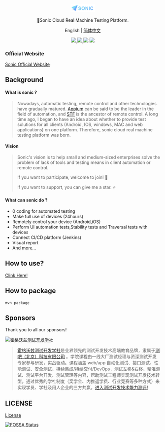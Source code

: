 <p align="center">
  <img width="80px" src="https://raw.githubusercontent.com/SonicCloudOrg/sonic-server/main/logo.png">
</p>
<p align="center">🎉Sonic Cloud Real Machine Testing Platform.</p>
<p align="center">
  <span>English |</span>
  <a href="https://github.com/SonicCloudOrg/sonic-ci-helper/blob/main/README_CN.md">  
     简体中文
  </a>
</p>
<p align="center">
  <a href="#">  
    <img src="https://img.shields.io/github/v/tag/jenkinsci/sonic-ci-helper-plugin">
  </a>
  <a href="#">  
    <img src="https://img.shields.io/github/commit-activity/m/SonicCloudOrg/sonic-ci-helper">
  </a>
<a href="https://app.fossa.com/projects/git%2Bgithub.com%2FSonicCloudOrg%2Fsonic-ci-helper-plugin?ref=badge_shield" alt="FOSSA Status"><img src="https://app.fossa.com/api/projects/git%2Bgithub.com%2FSonicCloudOrg%2Fsonic-ci-helper-plugin.svg?type=shield"/></a>
  <a href="https://github.com/SonicCloudOrg/sonic-ci-helper/blob/main/LICENSE">  
    <img src="https://img.shields.io/github/license/SonicCloudOrg/sonic-ci-helper?color=green&label=license&logo=license&logoColor=green">
  </a>
</p>

### Official Website
[Sonic Official Website](https://sonic-cloud.gitee.io)
## Background

#### What is sonic ?

> Nowadays, automatic testing, remote control and other technologies have gradually matured. [Appium](https://github.com/appium/appium) can be said to be the leader in the field of automation, and [STF](https://github.com/openstf/stf) is the ancestor of remote control. A long time ago, I began to have an idea about whether to provide test solutions for all clients (Android, IOS, windows, MAC and web applications) on one platform. Therefore, sonic cloud real machine testing platform was born.

#### Vision

> Sonic's vision is to help small and medium-sized enterprises solve the problem of lack of tools and testing means in client automation or remote control.
>
>If you want to participate, welcome to join! 💪
>
>If you want to support, you can give me a star. ⭐

#### What can sonic do ?

+ 0 coding for automated testing
+ Make full use of devices (24hours)
+ Remotely control your device (Android,iOS)
+ Perform UI automation tests,Stability tests and Traversal tests with devices
+ Connect CI/CD platform (Jenkins)
+ Visual report
+ And more...

## How to use?

[Clink Here!](https://sonic-cloud.gitee.io/#/SCH)

## How to package

```
mvn package
```

## Sponsors

Thank you to all our sponsors!

[<img src="https://ceshiren.com/uploads/default/original/3X/7/0/70299922296e93e2dcab223153a928c4bfb27df9.jpeg" alt="霍格沃兹测试开发学社" width="500">](https://qrcode.testing-studio.com/f?from=sonic&url=https://ceshiren.com)

> [霍格沃兹测试开发学社](https://qrcode.testing-studio.com/f?from=sonic&url=https://ceshiren.com)是业界领先的测试开发技术高端教育品牌，隶属于[测吧（北京）科技有限公司](http://qrcode.testing-studio.com/f?from=sonic&url=https://www.testing-studio.com) 。学院课程由一线大厂测试经理与资深测试开发专家参与研发，实战驱动。课程涵盖 web/app 自动化测试、接口测试、性能测试、安全测试、持续集成/持续交付/DevOps，测试左移&右移、精准测试、测试平台开发、测试管理等内容，帮助测试工程师实现测试开发技术转型。通过优秀的学社制度（奖学金、内推返学费、行业竞赛等多种方式）来实现学员、学社及用人企业的三方共赢。[进入测试开发技术能力测评!](https://qrcode.testing-studio.com/f?from=sonic&url=https://ceshiren.com/t/topic/14940)


## LICENSE

[License](LICENSE)

[![FOSSA Status](https://app.fossa.com/api/projects/git%2Bgithub.com%2FSonicCloudOrg%2Fsonic-ci-helper-plugin.svg?type=large)](https://app.fossa.com/projects/git%2Bgithub.com%2FSonicCloudOrg%2Fsonic-ci-helper-plugin?ref=badge_large)
